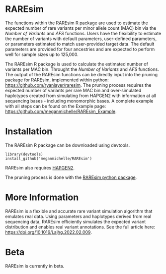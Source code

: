 # RAREsim

The functions within the RAREsim R package are used to estimate the expected number of rare variants per minor allele count (MAC) bin via the *Number of Variants* and *AFS* functions. Users have the flexibility to estimate the number of variants with default parameters, user-defined parameters, or parameters estimated to match user-provided target data. The default parameters are provided for four ancestries and are expected to perform well for sample sizes up to 125,000.

The RAREsim R package is used to calculate the estimated number of variants per MAC bin. Throught the _Number of Variants_ and _AFS_ functions. The output of the RAREsim functions can be directly input into the pruning package for RAREsim, implemented within python: https://github.com/ryanlayer/raresim. The pruning process requires the expected number of variants per rare MAC bin and over-simulated haplotypes created from simulating from HAPGEN2 with information at all sequencing bases - including monomorphic bases. A complete example with all steps can be found on the Example page: https://github.com/meganmichelle/RAREsim_Example. 

# Installation

The RAREsim R package can be downloaded using devtools.

```{r}
library(devtools)
install_github('meganmichelle/RAREsim')
```

RAREsim also requires [HAPGEN2](https://mathgen.stats.ox.ac.uk/genetics_software/hapgen/hapgen2.html).

The pruning process is done with the [RAREsim python package](https://github.com/ryanlayer/raresim).

# More Information

RAREsim is a flexible and accurate rare variant simulation algorithm that emulates real data. Using parameters and haplotypes derived from real sequencing data, RAREsim efficiently simulates the expected variant distribution and enables real variant annotations. See the full article here: https://doi.org/10.1016/j.ajhg.2022.02.009.

# Beta

RAREsim is currently in beta.
